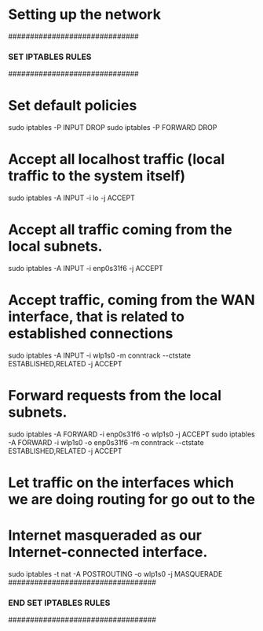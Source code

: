 # Setting up the network

##############################
###   SET IPTABLES RULES   ###
##############################
# Set default policies
sudo iptables -P INPUT DROP
sudo iptables -P FORWARD DROP

# Accept all localhost traffic (local traffic to the system itself)
sudo iptables -A INPUT -i lo -j ACCEPT

# Accept all traffic coming from the local subnets.
sudo iptables -A INPUT -i enp0s31f6 -j ACCEPT

# Accept traffic, coming from the WAN interface, that is related to established connections
sudo iptables -A INPUT -i wlp1s0 -m conntrack --ctstate ESTABLISHED,RELATED -j ACCEPT

# Forward requests from the local subnets.
sudo iptables -A FORWARD -i enp0s31f6 -o wlp1s0 -j ACCEPT
sudo iptables -A FORWARD -i wlp1s0 -o enp0s31f6 -m conntrack --ctstate ESTABLISHED,RELATED -j ACCEPT

# Let traffic on the interfaces which we are doing routing for go out to the
# Internet masqueraded as our Internet-connected interface.
sudo iptables -t nat -A POSTROUTING -o wlp1s0 -j MASQUERADE
##################################
###   END SET IPTABLES RULES   ###
##################################
